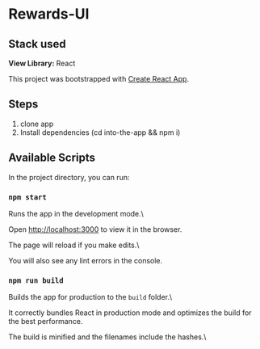 
# Rewards-UI

## Stack used
**View Library:** React
  
This project was bootstrapped with [Create React App](https://github.com/facebook/create-react-app).


## Steps
1. clone app
2. Install dependencies (cd into-the-app && npm i) 

## Available Scripts

  

In the project directory, you can run:

  

### `npm start`

  

Runs the app in the development mode.\

Open [http://localhost:3000](http://localhost:3000) to view it in the browser.

  

The page will reload if you make edits.\

You will also see any lint errors in the console.

  
  

### `npm run build`

  

Builds the app for production to the `build` folder.\

It correctly bundles React in production mode and optimizes the build for the best performance.

  

The build is minified and the filenames include the hashes.\